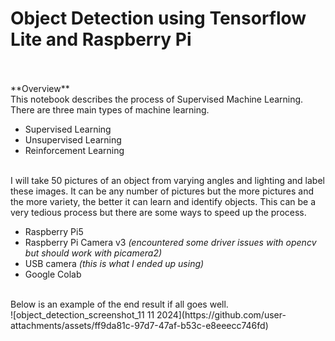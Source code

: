 # Object Detection using Tensorflow Lite and Raspberry Pi
<br>
<br>
**Overview**
<br>
This notebook describes the process of Supervised Machine Learning.
<br>
There are three main types of machine learning.


*   Supervised Learning
*   Unsupervised Learning
*   Reinforcement Learning
<br><br>

I will take 50 pictures of an object from varying angles and lighting and label these images. It can be any number of pictures but the more pictures and the more variety, the better it can learn and identify objects. This can be a very tedious process but there are some ways to speed up the process.


*   Raspberry Pi5
*   Raspberry Pi Camera v3 *(encountered some driver issues with opencv but should work with picamera2)*
*   USB camera *(this is what I ended up using)*
*   Google Colab
<br>
Below is an example of the end result if all goes well.
<br>
![object_detection_screenshot_11 11 2024](https://github.com/user-attachments/assets/ff9da81c-97d7-47af-b53c-e8eeecc746fd)
